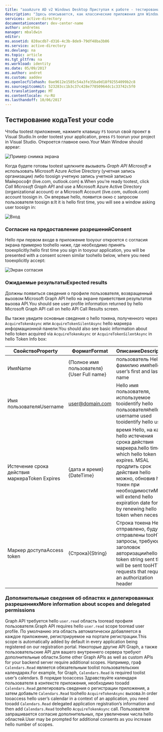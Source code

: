 ```yaml
---
title: "aaaAzure AD v2 Windows Desktop Приступая к работе - тестирования | Документы Microsoft"
description: "Здесь описывается, как классические приложения для Windows .NET (XAML) могут вызвать API, требующий маркеры доступа от конечной точки Azure Active Directory версии 2."
services: active-directory
documentationcenter: dev-center-name
author: andretms
manager: mbaldwin
editor: 
ms.assetid: 820acdb7-d316-4c3b-8de9-79df48ba3b06
ms.service: active-directory
ms.devlang: na
ms.topic: article
ms.tgt_pltfrm: na
ms.workload: identity
ms.date: 05/09/2017
ms.author: andret
ms.custom: aaddev
ms.openlocfilehash: 0ae9612e1585c54a3fe35ba9d18f92554099b2c8
ms.sourcegitcommit: 523283cc1b3c37c428e77850964dc1c33742c5f0
ms.translationtype: MT
ms.contentlocale: ru-RU
ms.lasthandoff: 10/06/2017
---
```

## <a name="test-your-code"></a><span data-ttu-id="8e93e-103">Тестирование кода</span><span class="sxs-lookup"><span data-stu-id="8e93e-103">Test your code</span></span>

<span data-ttu-id="8e93e-104">Чтобы tootest приложение, нажмите клавишу `F5` toorun свой проект в Visual Studio.</span><span class="sxs-lookup"><span data-stu-id="8e93e-104">In order tootest your application, press `F5` toorun your project in Visual Studio.</span></span> <span data-ttu-id="8e93e-105">Откроется главное окно.</span><span class="sxs-lookup"><span data-stu-id="8e93e-105">Your Main Window should appear:</span></span>

![Пример снимка экрана](media/active-directory-mobileanddesktopapp-windowsdesktop-test/samplescreenshot.png)

<span data-ttu-id="8e93e-107">Когда будете готовы tootest щелкните *вызывать Graph API Microsoft* и использовать Microsoft Azure Active Directory (учетная запись организации) либо toosign учетную запись учетной записью Майкрософт (live.com, outlook.com) в.</span><span class="sxs-lookup"><span data-stu-id="8e93e-107">When you're ready tootest, click *Call Microsoft Graph API* and use a Microsoft Azure Active Directory (organizational account) or a Microsoft Account (live.com, outlook.com) account toosign in.</span></span> <span data-ttu-id="8e93e-108">Он впервые hello, появится окно с запросом пользователя toosign в:</span><span class="sxs-lookup"><span data-stu-id="8e93e-108">It it is hello first time, you will see a window asking user toosign in:</span></span>

![Вход](media/active-directory-mobileanddesktopapp-windowsdesktop-test/signinscreenshot.png)

### <a name="consent"></a><span data-ttu-id="8e93e-110">Согласие на предоставление разрешений</span><span class="sxs-lookup"><span data-stu-id="8e93e-110">Consent</span></span>
<span data-ttu-id="8e93e-111">Hello при первом входе в приложение tooyour откроется с согласия экрана примерно toohello ниже, где необходимо принять tooexplicitly:</span><span class="sxs-lookup"><span data-stu-id="8e93e-111">hello first time you sign in tooyour application, you will be presented with a consent screen similar toohello below, where you need tooexplicitly accept:</span></span>

![Экран согласия](media/active-directory-mobileanddesktopapp-windowsdesktop-test/consentscreen.png)

### <a name="expected-results"></a><span data-ttu-id="8e93e-113">Ожидаемые результаты</span><span class="sxs-lookup"><span data-stu-id="8e93e-113">Expected results</span></span>
<span data-ttu-id="8e93e-114">Должны появиться сведения о профиле пользователя, возвращенный вызовом Microsoft Graph API hello на экране приветствия результатов вызова API.</span><span class="sxs-lookup"><span data-stu-id="8e93e-114">You should see user profile information returned by hello Microsoft Graph API call on hello API Call Results screen.</span></span>

<span data-ttu-id="8e93e-115">Вы также увидите основные сведения о hello токена, полученного через `AcquireTokenAsync` или `AcquireTokenSilentAsync` hello маркера информационной панели:</span><span class="sxs-lookup"><span data-stu-id="8e93e-115">You  should also see basic information about hello token acquired via `AcquireTokenAsync` or `AcquireTokenSilentAsync` in hello Token Info box:</span></span>

|<span data-ttu-id="8e93e-116">Свойство</span><span class="sxs-lookup"><span data-stu-id="8e93e-116">Property</span></span>  |<span data-ttu-id="8e93e-117">Формат</span><span class="sxs-lookup"><span data-stu-id="8e93e-117">Format</span></span>  |<span data-ttu-id="8e93e-118">Описание</span><span class="sxs-lookup"><span data-stu-id="8e93e-118">Description</span></span> |
|---------|---------|---------|
|<span data-ttu-id="8e93e-119">Имя</span><span class="sxs-lookup"><span data-stu-id="8e93e-119">Name</span></span> | <span data-ttu-id="8e93e-120">{Полное имя пользователя}</span><span class="sxs-lookup"><span data-stu-id="8e93e-120">{User Full name}</span></span> |<span data-ttu-id="8e93e-121">пользователь Hello и фамилию имя</span><span class="sxs-lookup"><span data-stu-id="8e93e-121">hello user’s first and last name</span></span>|
|<span data-ttu-id="8e93e-122">Имя пользователя</span><span class="sxs-lookup"><span data-stu-id="8e93e-122">Username</span></span> |<span>user@domain.com</span> |<span data-ttu-id="8e93e-123">Hello имя пользователя, используемое tooidentify hello пользователя</span><span class="sxs-lookup"><span data-stu-id="8e93e-123">hello username used tooidentify hello user</span></span>|
|<span data-ttu-id="8e93e-124">Истечение срока действия маркера</span><span class="sxs-lookup"><span data-stu-id="8e93e-124">Token Expires</span></span> |<span data-ttu-id="8e93e-125">{дата и время}</span><span class="sxs-lookup"><span data-stu-id="8e93e-125">{DateTime}</span></span>         |<span data-ttu-id="8e93e-126">время Hello, на какие hello истечения срока действия маркера.</span><span class="sxs-lookup"><span data-stu-id="8e93e-126">hello time on which hello token expires.</span></span> <span data-ttu-id="8e93e-127">MSAL продлить срок действия hello можно, обновив hello токен при необходимости</span><span class="sxs-lookup"><span data-stu-id="8e93e-127">MSAL will extend hello expiration date for you by renewing hello token when necessary</span></span>|
|<span data-ttu-id="8e93e-128">Маркер доступа</span><span class="sxs-lookup"><span data-stu-id="8e93e-128">Access token</span></span> |<span data-ttu-id="8e93e-129">{Строка}</span><span class="sxs-lookup"><span data-stu-id="8e93e-129">{String}</span></span>         |<span data-ttu-id="8e93e-130">Строка токена Hello отправлено, будут отправлены tooHTTP запросы, требующие заголовок авторизации</span><span class="sxs-lookup"><span data-stu-id="8e93e-130">hello token string sent that will be sent tooHTTP requests that require an authorization header</span></span>|

<!--start-collapse-->
### <a name="more-information-about-scopes-and-delegated-permissions"></a><span data-ttu-id="8e93e-131">Дополнительные сведения об областях и делегированных разрешениях</span><span class="sxs-lookup"><span data-stu-id="8e93e-131">More information about scopes and delegated permissions</span></span>
<span data-ttu-id="8e93e-132">Graph API требуется hello `user.read` область tooread профиля пользователя.</span><span class="sxs-lookup"><span data-stu-id="8e93e-132">Graph API requires hello `user.read` scope tooread user profile.</span></span> <span data-ttu-id="8e93e-133">По умолчанию эта область автоматически добавляется в каждое приложение, регистрируемое на портале регистрации.</span><span class="sxs-lookup"><span data-stu-id="8e93e-133">This scope is automatically added by default in every application being registered on our registration portal.</span></span> <span data-ttu-id="8e93e-134">Некоторые другие API Graph, а также пользовательские API для вашего внутреннего сервера требуют дополнительные области.</span><span class="sxs-lookup"><span data-stu-id="8e93e-134">Some other Graph APIs as well as custom APIs for your backend server require additional scopes.</span></span> <span data-ttu-id="8e93e-135">Например, граф `Calendars.Read` является обязательным toolist пользовательских календарях.</span><span class="sxs-lookup"><span data-stu-id="8e93e-135">For example, for Graph, `Calendars.Read` is required toolist user’s calendars.</span></span> <span data-ttu-id="8e93e-136">В порядке tooaccess Здравствуйте календаря пользователя в контексте приложения, необходимо tooadd `Calendars.Read` делегировать сведения о регистрации приложения, а затем добавьте `Calendars.Read` toohello `AcquireTokenAsync` вызова.</span><span class="sxs-lookup"><span data-stu-id="8e93e-136">In order tooaccess hello user’s calendar in a context of an application, you need tooadd `Calendars.Read` delegated application registration’s information and then add `Calendars.Read` toohello `AcquireTokenAsync` call.</span></span> <span data-ttu-id="8e93e-137">Пользователя запрашивается согласие дополнительных, при увеличении числа hello областей.</span><span class="sxs-lookup"><span data-stu-id="8e93e-137">User may be prompted for additional consents as you increase hello number of scopes.</span></span>

<!--end-collapse-->



